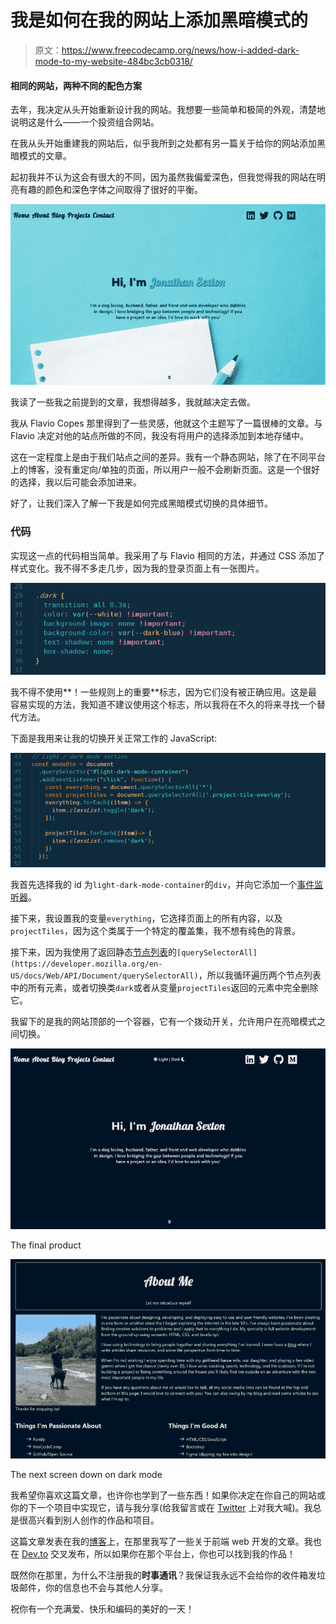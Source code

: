 # 我是如何在我的网站上添加黑暗模式的

> 原文：<https://www.freecodecamp.org/news/how-i-added-dark-mode-to-my-website-484bc3cb0318/>

#### 相同的网站，两种不同的配色方案

去年，我决定从头开始重新设计我的网站。我想要一些简单和极简的外观，清楚地说明这是什么——一个投资组合网站。

在我从头开始重建我的网站后，似乎我所到之处都有另一篇关于给你的网站添加黑暗模式的文章。

起初我并不认为这会有很大的不同，因为虽然我偏爱深色，但我觉得我的网站在明亮有趣的颜色和深色字体之间取得了很好的平衡。

![0UKp9ooxLroDJHXifQ0UPa6JAZ2aczd0KtXw](img/9825602f6b5f8f137c69b19828f387a1.png)

我读了一些我之前提到的文章，我想得越多，我就越决定去做。

我从 Flavio Copes 那里得到了一些灵感，他就这个主题写了一篇很棒的文章。与 Flavio 决定对他的站点所做的不同，我没有将用户的选择添加到本地存储中。

这在一定程度上是由于我们站点之间的差异。我有一个静态网站，除了在不同平台上的博客，没有重定向/单独的页面，所以用户一般不会刷新页面。这是一个很好的选择，我以后可能会添加进来。

好了，让我们深入了解一下我是如何完成黑暗模式切换的具体细节。

### 代码

实现这一点的代码相当简单。我采用了与 Flavio 相同的方法，并通过 CSS 添加了样式变化。我不得不多走几步，因为我的登录页面上有一张图片。

![k3elVGlxhWNo9FKBbPzIdsfJ6MUBiMfFMPYy](img/fd1f9c9988301a3b33e8469a97cd3e0b.png)

我不得不使用**！一些规则上的重要**标志，因为它们没有被正确应用。这是最容易实现的方法，我知道不建议使用这个标志，所以我将在不久的将来寻找一个替代方法。

下面是我用来让我的切换开关正常工作的 JavaScript:

![uVO2mmQZyc5W7lzYqxb2fLIY5-OJeYGctlrH](img/afadf1ac2812b0803ec44cc08f6318cd.png)

我首先选择我的 id 为`light-dark-mode-container`的`div`，并向它添加一个[事件监听器](https://developer.mozilla.org/en-US/docs/Web/API/EventTarget/addEventListener)。

接下来，我设置我的变量`everything`，它选择页面上的所有内容，以及`projectTiles`，因为这个类属于一个特定的覆盖集，我不想有纯色的背景。

接下来，因为我使用了返回静态[节点列表](https://developer.mozilla.org/en-US/docs/Web/API/NodeList)的`[querySelectorAll](https://developer.mozilla.org/en-US/docs/Web/API/Document/querySelectorAll)`，所以我循环遍历两个节点列表中的所有元素，或者切换类`dark`或者从变量`projectTiles`返回的元素中完全删除它。

我留下的是我的网站顶部的一个容器，它有一个拨动开关，允许用户在亮暗模式之间切换。

![8daEF9V6p0lk6rkCgsPced5rILn0wR95ms5x](img/f671c65a942ad7df9f0456660c62b20d.png)

The final product

![OVHTig0pHG90YyP9FMF4E62xOgLCwHT5KEKo](img/016122138d4628bdec04004247cbf924.png)

The next screen down on dark mode

我希望你喜欢这篇文章，也许你也学到了一些东西！如果你决定在你自己的网站或你的下一个项目中实现它，请与我分享(给我留言或在 [Twitter](https://twitter.com/jj_goose) 上对我大喊)。我总是很高兴看到别人创作的作品和项目。

这篇文章发表在我的[博客](https://jonathansexton.me/blog)上，在那里我写了一些关于前端 web 开发的文章。我也在 [Dev.to](https://dev.to/jsgoose) 交叉发布，所以如果你在那个平台上，你也可以找到我的作品！

既然你在那里，为什么不注册我的**时事通讯**？我保证我永远不会给你的收件箱发垃圾邮件，你的信息也不会与其他人分享。

祝你有一个充满爱、快乐和编码的美好的一天！